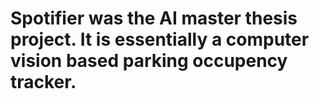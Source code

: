 # Spotifier was the AI master thesis project. It is essentially a computer vision based parking occupency tracker.
